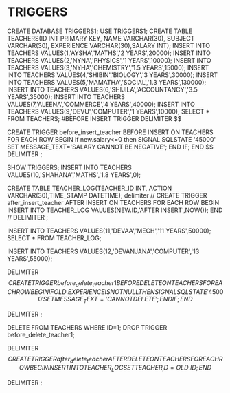 # TRIGGERS
CREATE DATABASE TRIGGERS1;
USE TRIGGERS1;
CREATE TABLE TEACHERS(ID INT PRIMARY KEY, NAME VARCHAR(30), SUBJECT VARCHAR(30), EXPERIENCE VARCHAR(30),SALARY INT);
INSERT INTO TEACHERS VALUES(1,'AYSHA','MATHS','2 YEARS',20000);
INSERT INTO TEACHERS VALUES(2,'NYNA','PHYSICS','1 YEARS',10000);
INSERT INTO TEACHERS VALUES(3,'NYHA','CHEMISTRY','1.5 YEARS',15000);
INSERT INTO TEACHERS VALUES(4,'SHIBIN','BIOLOGY','3 YEARS',30000);
INSERT INTO TEACHERS VALUES(5,'MAMATHA','SOCIAL','1.3 YEARS',130000);
INSERT INTO TEACHERS VALUES(6,'SHIJILA','ACCOUNTANCY','3.5 YEARS',35000);
INSERT INTO TEACHERS VALUES(7,'ALEENA','COMMERCE','4 YEARS',40000);
INSERT INTO TEACHERS VALUES(9,'DEVU','COMPUTER','1 YEARS',10000);
SELECT * FROM TEACHERS;
#BEFORE INSERT TRIGGER
DELIMITER $$

CREATE TRIGGER before_insert_teacher BEFORE INSERT ON TEACHERS FOR EACH ROW
BEGIN
if new.salary<=0 then
    SIGNAL SQLSTATE '45000' SET MESSAGE_TEXT='SALARY CANNOT BE NEGATIVE';
	END IF;
END $$
DELIMITER ;

SHOW TRIGGERS; 
INSERT INTO TEACHERS VALUES(10,'SHAHANA','MATHS','1.8 YEARS',0);


CREATE TABLE TEACHER_LOG(TEACHER_ID INT, ACTION VARCHAR(30),TIME_STAMP DATETIME);
delimiter //
CREATE TRIGGER after_insert_teacher AFTER INSERT ON TEACHERS FOR EACH ROW
BEGIN
INSERT INTO TEACHER_LOG VALUES(NEW.ID,'AFTER INSERT',NOW());
END //
DELIMITER ;

INSERT INTO TEACHERS VALUES(11,'DEVAA','MECH','11 YEARS',50000);
SELECT * FROM TEACHER_LOG;

INSERT INTO TEACHERS VALUES(12,'DEVANJANA','COMPUTER','13 YEARS',55000);


DELIMITER $$
CREATE TRIGGER before_delete_teacher1 BEFORE DELETE ON TEACHERS FOR EACH ROW
BEGIN
IF OLD.EXPERIENCE IS NOT NULL THEN
SIGNAL SQLSTATE '45000' SET MESSAGE_TEXT='CANNOT DELETE';
END IF;
END $$

DELIMITER ;

DELETE FROM TEACHERS WHERE ID=1;
DROP TRIGGER before_delete_teacher1;

DELIMITER $$
CREATE TRIGGER after_delete_teacher AFTER DELETE ON TEACHERS FOR EACH ROW
BEGIN
INSERT INTO TEACHER_LOG SET TEACHER_ID=OLD.ID;
END $$

DELIMITER ;



